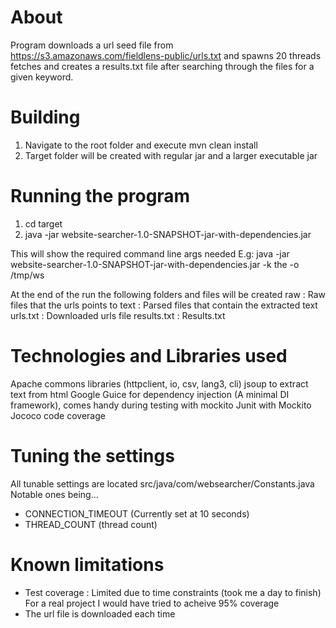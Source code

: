 # About
Program downloads a url seed file from
https://s3.amazonaws.com/fieldlens-public/urls.txt
and spawns 20 threads fetches and creates a results.txt file
after searching through the files for a given keyword.

# Building
1. Navigate to the root folder and execute mvn clean install
2. Target folder will be created with regular jar and a larger executable jar

# Running the program
1. cd target
2. java -jar website-searcher-1.0-SNAPSHOT-jar-with-dependencies.jar

This will show the required command line args needed
E.g: java -jar website-searcher-1.0-SNAPSHOT-jar-with-dependencies.jar -k the -o /tmp/ws

At the end of the run the following folders and files will be created
raw : Raw files that the urls points to
text : Parsed files that contain the extracted text
urls.txt : Downloaded urls file
results.txt : Results.txt

# Technologies and Libraries used
Apache commons libraries (httpclient, io, csv, lang3, cli)
jsoup to extract text from html
Google Guice for dependency injection (A minimal DI framework), comes handy
during testing with mockito
Junit with Mockito
Jococo code coverage

# Tuning the settings
All tunable settings are located src/java/com/websearcher/Constants.java
Notable ones being...
  - CONNECTION_TIMEOUT (Currently set at 10 seconds)
  - THREAD_COUNT (thread count)

# Known limitations
- Test coverage : Limited due to time constraints (took me a day to finish)
For a real project I would have tried to acheive 95% coverage
- The url file is downloaded each time
